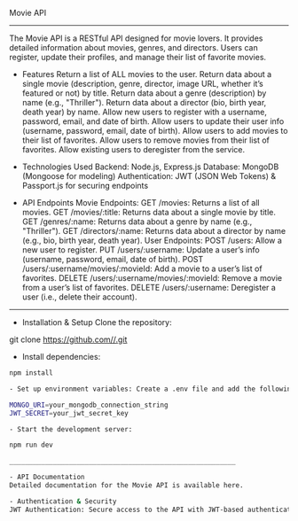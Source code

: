 Movie API
____________________________________________________________________________________________________________
The Movie API is a RESTful API designed for movie lovers. It provides detailed information about movies, genres, and directors. Users can register, update their profiles, and manage their list of favorite movies.

- Features
Return a list of ALL movies to the user.
Return data about a single movie (description, genre, director, image URL, whether it’s featured or not) by title.
Return data about a genre (description) by name (e.g., "Thriller").
Return data about a director (bio, birth year, death year) by name.
Allow new users to register with a username, password, email, and date of birth.
Allow users to update their user info (username, password, email, date of birth).
Allow users to add movies to their list of favorites.
Allow users to remove movies from their list of favorites.
Allow existing users to deregister from the service.

-  Technologies Used
Backend: Node.js, Express.js
Database: MongoDB (Mongoose for modeling)
Authentication: JWT (JSON Web Tokens) & Passport.js for securing endpoints

-  API Endpoints
Movie Endpoints:
GET /movies: Returns a list of all movies.
GET /movies/:title: Returns data about a single movie by title.
GET /genres/:name: Returns data about a genre by name (e.g., "Thriller").
GET /directors/:name: Returns data about a director by name (e.g., bio, birth year, death year).
User Endpoints:
POST /users: Allow a new user to register.
PUT /users/:username: Update a user’s info (username, password, email, date of birth).
POST /users/:username/movies/:movieId: Add a movie to a user’s list of favorites.
DELETE /users/:username/movies/:movieId: Remove a movie from a user’s list of favorites.
DELETE /users/:username: Deregister a user (i.e., delete their account).

__________________________________________________________________________________________________

-  Installation & Setup
Clone the repository:

git clone https://github.com//.git


- Install dependencies:

```bash
npm install

- Set up environment variables: Create a .env file and add the following variables:

MONGO_URI=your_mongodb_connection_string
JWT_SECRET=your_jwt_secret_key

- Start the development server:

npm run dev

_________________________________________________________

- API Documentation
Detailed documentation for the Movie API is available here.

- Authentication & Security
JWT Authentication: Secure access to the API with JWT-based authentication.